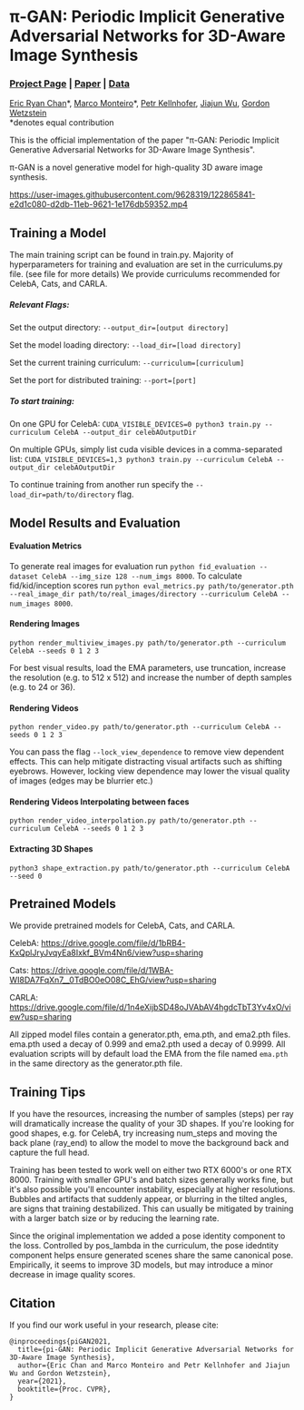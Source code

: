 # π-GAN: Periodic Implicit Generative Adversarial Networks for 3D-Aware Image Synthesis
### [Project Page](https://marcoamonteiro.github.io/pi-GAN-website/) | [Paper](https://arxiv.org/pdf/2012.00926.pdf) | [Data]()
[Eric Ryan Chan](https://ericryanchan.github.io/about.html)\*,
[Marco Monteiro]()\*,
[Petr Kellnhofer](https://kellnhofer.xyz/),
[Jiajun Wu](https://jiajunwu.com/),
[Gordon Wetzstein](https://stanford.edu/~gordonwz/)<br>
\*denotes equal contribution

This is the official implementation of the paper "π-GAN: Periodic Implicit Generative Adversarial Networks for 3D-Aware Image Synthesis".

π-GAN is a novel generative model for high-quality 3D aware image synthesis.

https://user-images.githubusercontent.com/9628319/122865841-e2d1c080-d2db-11eb-9621-1e176db59352.mp4

## Training a Model

The main training script can be found in train.py. Majority of hyperparameters for training and evaluation are set in the curriculums.py file. (see file for more details) We provide curriculums recommended for CelebA, Cats, and CARLA.

##### Relevant Flags:

Set the output directory:
`--output_dir=[output directory]`

Set the model loading directory:
`--load_dir=[load directory]`

Set the current training curriculum:
`--curriculum=[curriculum]`

Set the port for distributed training:
`--port=[port]`


##### To start training:

On one GPU for CelebA:
`CUDA_VISIBLE_DEVICES=0 python3 train.py --curriculum CelebA --output_dir celebAOutputDir`

On multiple GPUs, simply list cuda visible devices in a comma-separated list:
`CUDA_VISIBLE_DEVICES=1,3 python3 train.py --curriculum CelebA --output_dir celebAOutputDir`

To continue training from another run specify the `--load_dir=path/to/directory` flag. 

## Model Results and Evaluation

#### Evaluation Metrics
To generate real images for evaluation run
`python fid_evaluation --dataset CelebA --img_size 128 --num_imgs 8000`.
To calculate fid/kid/inception scores run
`python eval_metrics.py path/to/generator.pth --real_image_dir path/to/real_images/directory --curriculum CelebA --num_images 8000`.


#### Rendering Images
`python render_multiview_images.py path/to/generator.pth --curriculum CelebA --seeds 0 1 2 3`

For best visual results, load the EMA parameters, use truncation, increase the resolution (e.g. to 512 x 512) and increase the number of depth samples (e.g. to 24 or 36).

#### Rendering Videos
`python render_video.py path/to/generator.pth --curriculum CelebA --seeds 0 1 2 3`

You can pass the flag `--lock_view_dependence` to remove view dependent effects. This can help mitigate distracting visual artifacts such as shifting eyebrows. However, locking view dependence may lower the visual quality of images (edges may be blurrier etc.)

#### Rendering Videos Interpolating between faces
`python render_video_interpolation.py path/to/generator.pth --curriculum CelebA --seeds 0 1 2 3`

#### Extracting 3D Shapes

`python3 shape_extraction.py path/to/generator.pth --curriculum CelebA --seed 0`

## Pretrained Models
We provide pretrained models for CelebA, Cats, and CARLA.

CelebA: https://drive.google.com/file/d/1bRB4-KxQplJryJvqyEa8Ixkf_BVm4Nn6/view?usp=sharing

Cats: https://drive.google.com/file/d/1WBA-WI8DA7FqXn7__0TdBO0eO08C_EhG/view?usp=sharing

CARLA: https://drive.google.com/file/d/1n4eXijbSD48oJVAbAV4hgdcTbT3Yv4xO/view?usp=sharing

All zipped model files contain a generator.pth, ema.pth, and ema2.pth files. ema.pth used a decay of 0.999 and ema2.pth used a decay of 0.9999. All evaluation scripts will by default load the EMA from the file named `ema.pth` in the same directory as the generator.pth file.

## Training Tips

If you have the resources, increasing the number of samples (steps) per ray will dramatically increase the quality of your 3D shapes. If you're looking for good shapes, e.g. for CelebA, try increasing num_steps and moving the back plane (ray_end) to allow the model to move the background back and capture the full head.

Training has been tested to work well on either two RTX 6000's or one RTX 8000. Training with smaller GPU's and batch sizes generally works fine, but it's also possible you'll encounter instability, especially at higher resolutions. Bubbles and artifacts that suddenly appear, or blurring in the tilted angles, are signs that training destabilized. This can usually be mitigated by training with a larger batch size or by reducing the learning rate.

Since the original implementation we added a pose identity component to the loss. Controlled by pos_lambda in the curriculum, the pose idedntity component helps ensure generated scenes share the same canonical pose. Empirically, it seems to improve 3D models, but may introduce a minor decrease in image quality scores.

## Citation

If you find our work useful in your research, please cite:
```
@inproceedings{piGAN2021,
  title={pi-GAN: Periodic Implicit Generative Adversarial Networks for 3D-Aware Image Synthesis},
  author={Eric Chan and Marco Monteiro and Petr Kellnhofer and Jiajun Wu and Gordon Wetzstein},
  year={2021},
  booktitle={Proc. CVPR},
}
```